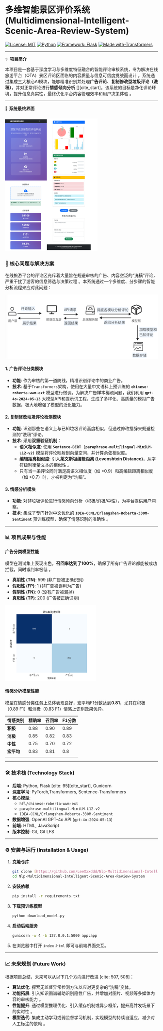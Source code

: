 # 多维智能景区评价系统 (Multidimensional-Intelligent-Scenic-Area-Review-System)

[![License: MIT](https://img.shields.io/badge/License-MIT-yellow.svg)](https://opensource.org/licenses/MIT)
[![Python](https://img.shields.io/badge/Python-3.8+-blue.svg)](https://www.python.org/)
[![Framework: Flask](https://img.shields.io/badge/Framework-Flask-green.svg)](https://flask.palletsprojects.com/)
[![Made with-Transformers](https://img.shields.io/badge/Made%20with-Transformers-ff69b4.svg)](https://huggingface.co/transformers)

---

✨ **项目简介**

​       本项目是一套基于深度学习与多维度特征融合的智能评论审核系统，专为解决在线旅游平台（OTA）景区评论区面临的内容质量与信息可信度挑战而设计 。系统通过集成三大核心AI模块，能够精准识别并处理**广告评论**、**复制修改型垃圾评论（洗稿）**，并对正常评论进行**情感倾向分析** [][cite_start]。该系统的目标是净化评论环境，提升信息真实性，最终优化平台内容管理效率和用户决策体验 。

---

📸 **系统最终界面**

### <img src="./image/sys ffinal.png" alt="系统最终界面" style="zoom:50%;" />



### 🎯 **核心问题与解决方案**

在线旅游平台的评论区充斥着大量旨在规避审核的广告、内容空泛的“洗稿”评论，严重干扰了游客的信息筛选与决策过程 。本系统通过一个多维度、分步骤的智能分析流程来应对此问题：

<img src="./image/框架图.png" alt="框架图" style="zoom:50%;" />

#### 1. **广告评论分类模块**
* **功能**: 作为审核的第一道防线，精准识别评论中的商业广告。
* **技术**: 基于`Transformers`架构，使用在大量中文语料上预训练的 **`chinese-roberta-wwm-ext`** 模型进行微调。为解决广告样本稀疏问题，我们利用 **`gpt-4o-2024-05-13`** 大模型API和提示词工程，生成了多样化、高质量的模拟广告数据，极大地增强了模型的泛化能力。

#### 2. **复制修改垃圾评论检测模块**
* **功能**: 识别那些在语义上与已知垃圾评论高度相似，但通过修改措辞来规避检测的“洗稿”评论。
* **技术**: 采用**双重验证机制**：
    * **语义相似度**: 使用 **`Sentence-BERT (paraphrase-multilingual-MiniLM-L12-v2)`** 模型将评论映射到向量空间，并计算余弦相似度。
    * **编辑距离相似度**: 引入**莱文斯坦编辑距离 (Levenshtein Distance)**，从字符级别衡量文本的相似性 。
    * 只有当一条评论同时满足高语义相似度（如 >0.9）和高编辑距离相似度（如 >0.7）时，才被判定为“洗稿”。

#### 3. **情感分析模块**
* **功能**: 对非垃圾评论进行情感倾向分析（积极/消极/中性），为平台提供用户洞察。
* **技术**: 集成了专门针对中文优化的 **`IDEA-CCNL/Erlangshen-Roberta-330M-Sentiment`** 预训练模型，确保了情感识别的准确性 。

---

### 📊 **项目成果与性能**

#### **广告分类模型性能**
模型在测试集上表现出色，**召回率达到了100%**，确保了所有广告评论都能被成功拦截，同时误判率极低 。
* **真阴性 (TN)**: 599 (非广告被正确识别)
* **假阳性 (FP)**: 1 (非广告被误判为广告) 
* **假阴性 (FN)**: 0 (没有广告被漏掉) 
* **真阳性 (TP)**: 200 (广告被正确识别) 

<img src="./image/混淆.png" alt="混淆矩阵" style="zoom:50%;" />

#### **情感分析模型性能**
模型在情感分类任务上总体表现良好，宏平均F1分数达到**0.81**，尤其在积极（0.89 F1）和消极（0.83 F1）情感上识别效果优异。

| 情感类别   | 精确率 | 召回率 | F1分数 |
| :--------- | :----- | :----- | :----- |
| **积极**   | 0.88   | 0.90   | 0.89   |
| **消极**   | 0.85   | 0.82   | 0.83   |
| **中性**   | 0.75   | 0.70   | 0.72   |
| **宏平均** | 0.83   | 0.81   | 0.8    |
|            |        |        |        |

---

### 🛠️ **技术栈 (Technology Stack)**

* **后端**: Python, Flask [cite: 95][cite_start], Gunicorn
* **深度学习**: PyTorch,Transformers, Sentence-Transformers 
* **核心模型**:
    * `hfl/chinese-roberta-wwm-ext` 
    * `paraphrase-multilingual-MiniLM-L12-v2` 
    * `IDEA-CCNL/Erlangshen-Roberta-330M-Sentiment` 
* **数据增强**: OpenAI GPT-4o API (`gpt-4o-2024-05-13`) 
* **前端**: HTML, JavaScript
* **版本控制**: Git, Git LFS

---

### ⚙️ **安装与运行 (Installation & Usage)**

1.  **克隆仓库**
    ```bash
    git clone [https://github.com/LeeXxxddd/Nlp-Multidimensional-Intelligent-Scenic-Area-Review-System.git]
    cd Nlp-Multidimensional-Intelligent-Scenic-Area-Review-System
    ```

2.  **安装依赖**
    
    ```bash
    pip install -r requirements.txt
    ```
    
3.  **下载预训练模型**
    
    ```bash
    python download_model.py
    ```

4.  **启动后端服务**
    
    ```bash
    gunicorn -w 4 -b 127.0.0.1:5000 app:app
    ```
    
5.  在浏览器中打开 `index.html` 即可与前端界面交互。

---

### 📈 **未来规划 (Future Work)**

根据项目总结，未来可以从以下几个方向进行改进 [cite: 507, 508]：
* **算法优化**: 探索无监督异常检测方法以应对更复杂的“洗稿”变体。
* **功能拓展**: 引入知识图谱辅助识别隐性广告，并增加对图片、视频等多媒体内容的审核能力 。
* **性能提升**: 通过模型推理优化、引入缓存机制或异步框架，提升高并发场景下的实时性 。
* **模型迭代**: 集成主动学习或弱监督学习机制，实现模型的持续自适应，减少对人工标注的依赖 。
